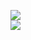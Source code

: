 [![](https://img.shields.io/badge/Made%20With-Github%20Spray-lightgrey.svg?style=for-the-badge&logo=github)](https://github.com/Annihil/github-spray#29148)  
[![](https://i.imgur.com/2DrTn0Z.gif)](https://github.com/Annihil/github-spray)